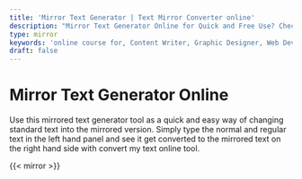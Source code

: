 ```yaml
---
title: 'Mirror Text Generator | Text Mirror Converter online'
description: "Mirror Text Generator Online for Quick and Free Use? Check Out the Mirror Text Converter at Convert my text. Find Out More convertor tools here"
type: mirror
keywords: 'online course for, Content Writer, Graphic Designer, Web Developer, Software Engineer, Frontend Developer graphic designer, UI designer, digital marketing'
draft: false
---
```


# Mirror Text Generator Online

Use this mirrored text generator tool as a quick and easy way of changing standard text into the mirrored version. Simply type the normal and regular text in the left hand panel and see it get converted to the mirrored text on the right hand side with convert my text online tool.

{{< mirror >}}
